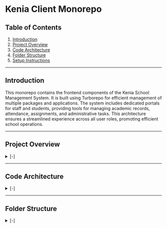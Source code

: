 # Kenia Client Monorepo

## Table of Contents

1. [Introduction](#introduction)
2. [Project Overview](#project-overview)
3. [Code Architecture](#code-architecture)
4. [Folder Structure](#folder-structure)
5. [Setup Instructions](#setup-instructions)

---

## Introduction

This monorepo contains the frontend components of the Kenia School Management System. It is built using Turborepo for efficient management of multiple packages and applications. The system includes dedicated portals for staff and students, providing tools for managing academic records, attendance, assignments, and administrative tasks. This architecture ensures a streamlined experience across all user roles, promoting efficient school operations.

---

## Project Overview

<details>
<summary>[-]</summary>

The monorepo consists of the following projects:

1. **Web App**: A Next.js application for the main user interface.
2. **Storybook**: A Storybook setup for UI component documentation and testing.
3. **Shared Packages**:
   - **@repo/ui**: A component library built using `shadcn`.
   - **tailwind-config**: Shared Tailwind CSS configuration.
   - **eslint-config**: Shared ESLint configuration.
   - **typescript-config**: Shared TypeScript configuration.

</details>

---

## Code Architecture

<details>
<summary>[-]</summary>

The project uses a modular architecture where shared packages are extracted into standalone libraries, promoting reusability and consistency across applications.

- **Web App**: Contains the main Next.js application.
- **Storybook**: Hosts the Storybook instance for visualizing and testing UI components.
- **Packages**:
  - **@repo/ui**: Shared component library.
  - **tailwind-config**: Centralized Tailwind CSS configuration for consistent styling.
  - **eslint-config**: Shared ESLint rules.
  - **typescript-config**: Shared TypeScript configuration for type safety.

The monorepo structure is managed using Turborepo, allowing for efficient builds and dependency management.

</details>

---

## Folder Structure

<details>
<summary>[-]</summary>

```bash

kenia/
├── apps/
│   ├── web/
│   ├── storybook/
├── packages/
│   ├── ui/
│   ├── tailwind-config/
│   ├── eslint-config/
│   ├── typescript-config/
├── .turbo.json/
├── package.json
└── README.md

```

## Setup Instructions

<details>
<summary>[-]</summary>

To set up Kenia locally, follow these steps:

- Set environment variables in .env.dev file based on .env.example.

1. **Clone the repository**:

   ```bash
   git clone https://github.com/LoganXav/KeniaClientMonorepo.git
   ```

2. **Navigate to the project directory**:

   ```bash
   cd KeniaClientMonorepo
   ```

3. **Install the dependencies**:

   ```bash
   yarn
   ```

4. **Start the application**:

   ```bash
   turbo dev
   ```
